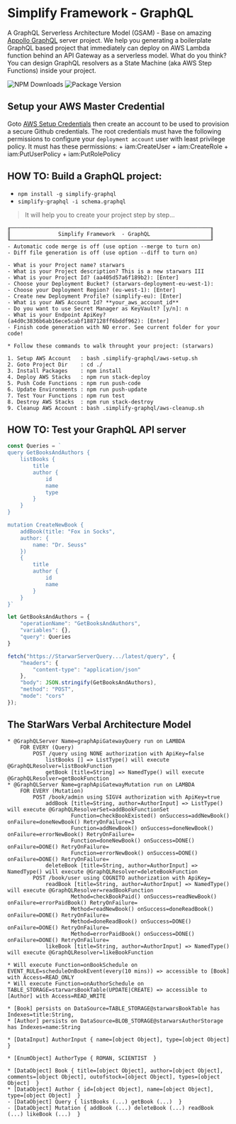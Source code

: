 # Simplify Framework - GraphQL 

A GraphQL Serverless Architecture Model (GSAM) - Base on amazing [Appollo GraphQL](https://www.apollographql.com/) server project. We help you generating a boilerplate GraphQL based project that immediately can deploy on AWS Lambda function behind an API Gateway as a serverless model. What do you think? You can design GraphQL resolvers as a State Machine (aka AWS Step Functions) inside your project.

![NPM Downloads](https://img.shields.io/npm/dw/simplify-graphql)
![Package Version](https://img.shields.io/github/package-json/v/simplify-framework/graphql?color=green)

## Setup your AWS Master Credential

Goto [AWS Setup Credentials](https://docs.aws.amazon.com/sdk-for-java/v1/developer-guide/setup-credentials.html) then create an account to be used to provision a secure Github credentials. The root credentials must have the following permissions to configure your `deployment account` user with least privilege policy. It must has these permissions:
	+ iam:CreateUser
	+ iam:CreateRole
	+ iam:PutUserPolicy
	+ iam:PutRolePolicy
		
## HOW TO: Build a GraphQL project:
- `npm install -g simplify-graphql`
- `simplify-graphql -i schema.graphql`

> It will help you to create your project step by step...

    ╓───────────────────────────────────────────────────────────────╖
    ║               Simplify Framework  - GraphQL                   ║
    ╙───────────────────────────────────────────────────────────────╜
    - Automatic code merge is off (use option --merge to turn on)
    - Diff file generation is off (use option --diff to turn on)

    - What is your Project name? starwars
    - What is your Project description? This is a new starwars III
    - What is your Project Id? (aa405d57a6f189b2): [Enter]
    - Choose your Deployment Bucket? (starwars-deployment-eu-west-1): 
    - Choose your Deployment Region? (eu-west-1): [Enter]
    - Create new Deployment Profile? (simplify-eu): [Enter]
    - What is your AWS Account Id? **your_aws_account_id**
    - Do you want to use Secret Manager as KeyVault? [y/n]: n
    - What is your Endpoint ApiKey? (a4d0c3836b6ab16ece5cabf1887128ff6bddf962): [Enter]
    - Finish code generation with NO error. See current folder for your code!

    * Follow these commands to walk throught your project: (starwars)

    1. Setup AWS Account   : bash .simplify-graphql/aws-setup.sh 
    2. Goto Project Dir    : cd ./ 
    3. Install Packages    : npm install 
    4. Deploy AWS Stacks   : npm run stack-deploy 
    5. Push Code Functions : npm run push-code 
    6. Update Environments : npm run push-update 
    7. Test Your Functions : npm run test 
    8. Destroy AWS Stacks  : npm run stack-destroy 
    9. Cleanup AWS Account : bash .simplify-graphql/aws-cleanup.sh 

## HOW TO: Test your GraphQL API server
```JavaScript
const Queries = `
query GetBooksAndAuthors {
    listBooks {
        title
        author {
            id
            name
            type
        }
    }
}

mutation CreateNewBook {
    addBook(title: "Fox in Socks",
    author: {
        name: "Dr. Seuss"
    })
    {
        title
        author {
            id
            name
        }
    }
}`

let GetBooksAndAuthors = {
    "operationName": "GetBooksAndAuthors",
    "variables": {},
    "query": Queries
}

fetch("https://StarwarServerQuery.../latest/query", {
    "headers": {
        "content-type": "application/json"
    },
    "body": JSON.stringify(GetBooksAndAuthors),
    "method": "POST",
    "mode": "cors"
});
```

## The StarWars Verbal Architecture Model
```
* @GraphQLServer Name=graphApiGatewayQuery run on LAMBDA
    FOR EVERY (Query)
        POST /query using NONE authorization with ApiKey=false
            listBooks [] => ListType() will execute @GraphQLResolver=listBookFunction
            getBook [title=String] => NamedType() will execute @GraphQLResolver=getBookFunction
* @GraphQLServer Name=graphApiGatewayMutation run on LAMBDA
    FOR EVERY (Mutation)
        POST /book/admin using SIGV4 authorization with ApiKey=true
            addBook [title=String, author=AuthorInput] => ListType() will execute @GraphQLResolverSet=addBookFunctionSet
                    Function=checkBookExisted() onSuccess=addNewBook() onFailure=doneNewBook() RetryOnFailure=3
                    Function=addNewBook() onSuccess=doneNewBook() onFailure=errorNewBook() RetryOnFailure=
                    Function=doneNewBook() onSuccess=DONE() onFailure=DONE() RetryOnFailure=
                    Function=errorNewBook() onSuccess=DONE() onFailure=DONE() RetryOnFailure=
            deleteBook [title=String, author=AuthorInput] => NamedType() will execute @GraphQLResolver=deleteBookFunction
        POST /book/user using COGNITO authorization with ApiKey=
            readBook [title=String, author=AuthorInput] => NamedType() will execute @GraphQLResolver=readBookFunction
                    Method=checkBookPaid() onSuccess=readNewBook() onFailure=errorPaidBook() RetryOnFailure=
                    Method=readNewBook() onSuccess=doneReadBook() onFailure=DONE() RetryOnFailure=
                    Method=doneReadBook() onSuccess=DONE() onFailure=DONE() RetryOnFailure=
                    Method=errorPaidBook() onSuccess=DONE() onFailure=DONE() RetryOnFailure=
            likeBook [title=String, author=AuthorInput] => NamedType() will execute @GraphQLResolver=likeBookFunction

* Will execute Function=onBookSchedule on EVENT_RULE=scheduleOnBookEvent(every(10 mins)) => accessible to [Book] with Access=READ_ONLY
* Will execute Function=onAuthorSchedule on TABLE_STORAGE=starwarsBookTable(UPDATE|CREATE) => accessible to [Author] with Access=READ_WRITE

* [Book] persists on DataSource=TABLE_STORAGE@starwarsBookTable has Indexes=title:String,
* [Author] persists on DataSource=BLOB_STORAGE@starwarsAuthorStorage has Indexes=name:String

* [DataInput] AuthorInput { name=[object Object], type=[object Object]  }

* [EnumObject] AuthorType { ROMAN, SCIENTIST  }

* [DataObject] Book { title=[object Object], author=[object Object], comments=[object Object], outofstock=[object Object], types=[object Object]  }
* [DataObject] Author { id=[object Object], name=[object Object], type=[object Object]  }
- [DataObject] Query { listBooks (...) getBook (...)  }
- [DataObject] Mutation { addBook (...) deleteBook (...) readBook (...) likeBook (...)  }
```
